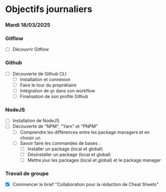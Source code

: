 # Objectifs journaliers

### Mardi 18/03/2025

### Gitflow

- [ ] Découvrir Gitflow

### Github

- [ ] Découverte de Github CLI
  - [ ] Installation et connexion
  - [ ] Faire le tour du propriétaire
  - [ ] Intégration de `gh` dans son workflow
  - [ ] Finalisation de son profile Github

### NodeJS

- [ ] Installation de NodeJS
- [ ] Découverte de "NPM", "Yarn" et "PNPM"
  - [ ] Comprendre les différences entre les package managers et en choisir un
  - [ ] Savoir faire les commandes de bases :
    - [ ] Installer un package (local et global)
    - [ ] Désinstaller un package (local et global)
    - [ ] Mettre jour les packages (local et global) et le package manager

### Travail de groupe

- [x] Commencer le brief "Collaboration pour la rédaction de Cheat Sheets"

